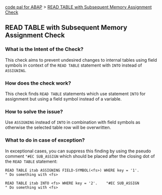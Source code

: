 [code pal for ABAP](../README.md) > [READ TABLE with Subsequent Memory Assignment Check](sub-assign-read-table.md)

## READ TABLE with Subsequent Memory Assignment Check

### What is the Intent of the Check?

This check aims to prevent undesired changes to internal tables using field symbols in context of the `READ TABLE` statement with `INTO` instead of `ASSIGNING`.

### How does the check work?

This check finds `READ TABLE` statements which use statement `INTO` for assignment but using a field symbol instead of a variable.

### How to solve the issue?

Use `ASSIGNING` instead of `INTO` in combination with field symbols as otherwise the selected table row will be overwritten.

### What to do in case of exception?

In exceptional cases, you can suppress this finding by using the pseudo comment `"#EC SUB_ASSIGN` which should be placed after the closing dot of the `READ TABLE` statement:

```abap
READ TABLE itab ASSIGNING FIELD-SYMBOL(<fs>) WHERE key = '1'.
" Do something with <fs>

READ TABLE itab INTO <fs> WHERE key = '2'.    "#EC SUB_ASSIGN
" Do something with <fs>
```
